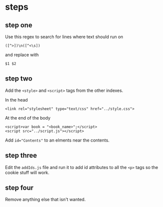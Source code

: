 # steps

## step one

Use this regex to search for lines where text should run on

`([^>])\n([^<\s])`

and replace with

`$1 $2`

## step two

Add the `<style>` and `<script>` tags from the other indexes.

In the head

```
<link rel="stylesheet" type="text/css" href="../style.css">
```

At the end of the body

```
<script>var book = "<book_name>";</script>
<script src="../script.js"></script>
```

Add `id="Contents"` to an elments near the contents.

## step three

Edit the `addIds.js` file and run it to add id attributes to all the `<p>` tags so the cookie stuff will work.

## step four

Remove anything else that isn't wanted.
